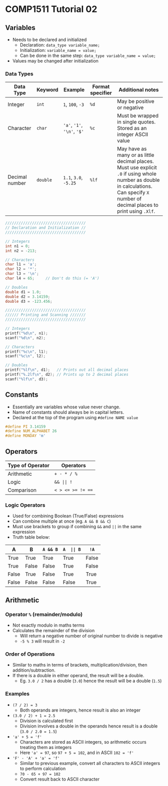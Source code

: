 # COMP1511 Tutorial 02

## Variables

- Needs to be declared and initialized
  - Declaration: `data_type variable_name;`
  - Initialization: `variable_name = value;`
  - Can be done in the same step: `data_type variable_name = value;`
- Values may be changed after initialization

### Data Types

| Data Type      | Keyword  | Example                     | Format specifier | Additional notes                                                                                                                                                                      |
| -------------- | -------- | --------------------------- | ---------------- | ------------------------------------------------------------------------------------------------------------------------------------------------------------------------------------- |
| Integer        | `int`    | `1`, `100`, `-3`            | `%d`             | May be positive or negative                                                                                                                                                           |
| Character      | `char`   | `'a'`, `'1'`, `'\n'`, `'$'` | `%c`             | Must be wrapped in single quotes. Stored as an integer ASCII value                                                                                                                    |
| Decimal number | `double` | `1.1`, `3.0`, `-5.25`       | `%lf`            | May have as many or as little decimal places. Must use explicit `.0` if using whole number as double in calculations. Can specify `X` number of decimal places to print using `.Xlf`. |

```c
////////////////////////////////////
// Declaration and Initialization //
////////////////////////////////////

// Integers
int n1 = 0;
int n2 = -213;

// Characters
char l1 = 'a';
char l2 = '*';
char l3 = '\n';
char l4 = 65;     // Don't do this (= 'A')

// Doubles
double d1 = 1.0;
double d2 = 3.14159;
double d3 = -123.456;

////////////////////////////////////
////// Printing and Scanning ///////
////////////////////////////////////

// Integers
printf("%d\n", n1);
scanf("%d\n", n2);

// Characters
printf("%c\n", l1);
scanf("%c\n", l2);

// Doubles
printf("%lf\n", d1);   // Prints out all decimal places
printf("%.2lf\n", d2); // Prints up to 2 decimal places
scanf("%lf\n", d3);
```

## Constants

- Essentially are variables whose value never change.
- Name of constants should always be in capital letters.
- Declared at the top of the program using `#define NAME value`

```c
#define PI 3.14159
#define NUM_ALPHABET 26
#define MONDAY 'm'
```

## Operators

| Type of Operator | Operators         |
| ---------------- | ----------------- |
| Arithmetic       | `+ - * / %`       |
| Logic            | `&& \|\| !`       |
| Comparison       | `< > <= >= != ==` |

### Logic Operators

- Used for combining Boolean (True/False) expressions
- Can combine multiple at once (eg. `A && B && C`)
- Must use brackets to group if combining `&&` and `||` in the same expression
- Truth table below:

| A     | B     | `A && B` | `A  \|\| B` | `!A`  |
| ----- | ----- | -------- | ----------- | ----- |
| True  | True  | True     | True        | False |
| True  | False | False    | True        | False |
| False | True  | False    | True        | True  |
| False | False | False    | False       | True  |

## Arithmetic

### Operator `%` (remainder/modulo)

- Not exactly modulo in maths terms
- Calculates the remainder of the division
  - Will return a negative number of original number to divide is negative
  - `-5 % 3` will result in `-2`

### Order of Operations

- Similar to maths in terms of brackets, multiplication/division, then addition/subtraction.
- If there is a double in either operand, the result will be a double.
  - Eg. `3.0 / 2` has a double (`3.0`) hence the result will be a double (`1.5`)

### Examples

- `(7 / 2) = 3`
  - Both operands are integers, hence result is also an integer
- `(3.0 / 2) + 1 = 2.5`
  - Division is calculated first
  - Division involves a double in the operands hence result is a double (`3.0 / 2.0 = 1.5`)
- `'a' + 5 = 'f'`
  - Characters are stored as ASCII integers, so arithmetic occurs treating them as integers
  - Here `'a' = 97`, so `97 + 5 = 102`, and in ASCII `102 = 'f'`
- `'F' - 'A' + 'a' = 'f'`
  - Similar to previous example, convert all characters to ASCII integers to perform calculation
  - `70 - 65 + 97 = 102`
  - Convert result back to ASCII character

